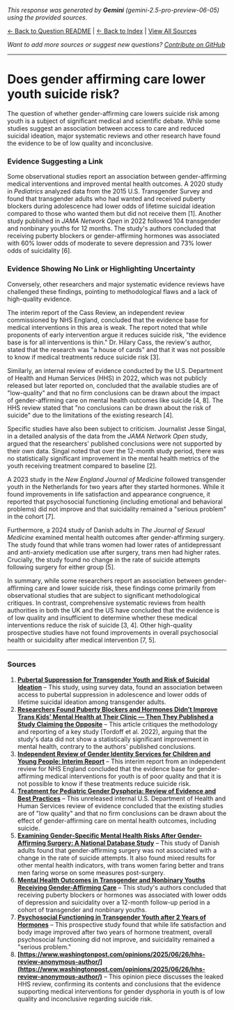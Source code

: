 <!-- 
Generated by: gemini
Model: gemini-2.5-pro-preview-06-05
Prompt type: sources
Tools enabled: False
Generated at: 2025-06-26T22:09:02.917959
-->

*This response was generated by **Gemini** (gemini-2.5-pro-preview-06-05) using the provided sources.*

[← Back to Question README](README.md) | [← Back to Index](../README.md) | [View All Sources](../allsources.md)

*Want to add more sources or suggest new questions? [Contribute on GitHub](https://github.com/justinwest/SuggestedSources)*

---

# Does gender affirming care lower youth suicide risk?

The question of whether gender-affirming care lowers suicide risk among youth is a subject of significant medical and scientific debate. While some studies suggest an association between access to care and reduced suicidal ideation, major systematic reviews and other research have found the evidence to be of low quality and inconclusive.

### Evidence Suggesting a Link
Some observational studies report an association between gender-affirming medical interventions and improved mental health outcomes. A 2020 study in *Pediatrics* analyzed data from the 2015 U.S. Transgender Survey and found that transgender adults who had wanted and received puberty blockers during adolescence had lower odds of lifetime suicidal ideation compared to those who wanted them but did not receive them [1]. Another study published in *JAMA Network Open* in 2022 followed 104 transgender and nonbinary youths for 12 months. The study's authors concluded that receiving puberty blockers or gender-affirming hormones was associated with 60% lower odds of moderate to severe depression and 73% lower odds of suicidality [6].

### Evidence Showing No Link or Highlighting Uncertainty
Conversely, other researchers and major systematic evidence reviews have challenged these findings, pointing to methodological flaws and a lack of high-quality evidence.

The interim report of the Cass Review, an independent review commissioned by NHS England, concluded that the evidence base for medical interventions in this area is weak. The report noted that while proponents of early intervention argue it reduces suicide risk, "the evidence base is for all interventions is thin." Dr. Hilary Cass, the review's author, stated that the research was "a house of cards" and that it was not possible to know if medical treatments reduce suicide risk [3].

Similarly, an internal review of evidence conducted by the U.S. Department of Health and Human Services (HHS) in 2022, which was not publicly released but later reported on, concluded that the available studies are of "low-quality" and that no firm conclusions can be drawn about the impact of gender-affirming care on mental health outcomes like suicide [4, 8]. The HHS review stated that "no conclusions can be drawn about the risk of suicide" due to the limitations of the existing research [4].

Specific studies have also been subject to criticism. Journalist Jesse Singal, in a detailed analysis of the data from the *JAMA Network Open* study, argued that the researchers' published conclusions were not supported by their own data. Singal noted that over the 12-month study period, there was no statistically significant improvement in the mental health metrics of the youth receiving treatment compared to baseline [2].

A 2023 study in the *New England Journal of Medicine* followed transgender youth in the Netherlands for two years after they started hormones. While it found improvements in life satisfaction and appearance congruence, it reported that psychosocial functioning (including emotional and behavioral problems) did not improve and that suicidality remained a "serious problem" in the cohort [7].

Furthermore, a 2024 study of Danish adults in *The Journal of Sexual Medicine* examined mental health outcomes after gender-affirming surgery. The study found that while trans women had lower rates of antidepressant and anti-anxiety medication use after surgery, trans men had higher rates. Crucially, the study found no change in the rate of suicide attempts following surgery for either group [5].

In summary, while some researchers report an association between gender-affirming care and lower suicide risk, these findings come primarily from observational studies that are subject to significant methodological critiques. In contrast, comprehensive systematic reviews from health authorities in both the UK and the US have concluded that the evidence is of low quality and insufficient to determine whether these medical interventions reduce the risk of suicide [3, 4]. Other high-quality prospective studies have not found improvements in overall psychosocial health or suicidality after medical intervention [7, 5].

***

### Sources

1.  **[Pubertal Suppression for Transgender Youth and Risk of Suicidal Ideation](https://publications.aap.org/pediatrics/article-abstract/145/2/e20191725/68259/Pubertal-Suppression-for-Transgender-Youth-and?redirectedFrom=fulltext)** – This study, using survey data, found an association between access to pubertal suppression in adolescence and lower odds of lifetime suicidal ideation among transgender adults.
2.  **[Researchers Found Puberty Blockers and Hormones Didn’t Improve Trans Kids’ Mental Health at Their Clinic — Then They Published a Study Claiming the Opposite](https://jessesingal.substack.com/p/researchers-found-puberty-blockers)** – This article critiques the methodology and reporting of a key study (Tordoff et al. 2022), arguing that the study's data did not show a statistically significant improvement in mental health, contrary to the authors' published conclusions.
3.  **[Independent Review of Gender Identity Services for Children and Young People: Interim Report](https://webarchive.nationalarchives.gov.uk/ukgwa/20250310143846mp_/https://cass.independent-review.uk/wp-content/uploads/2022/03/Cass-Review-Interim-Report-Final-Web-Accessible.pdf)** – This interim report from an independent review for NHS England concluded that the evidence base for gender-affirming medical interventions for youth is of poor quality and that it is not possible to know if these treatments reduce suicide risk.
4.  **[Treatment for Pediatric Gender Dysphoria: Review of Evidence and Best Practices](https://archive.jwest.org/Research/DHHS2025-GenderDysphoria.pdf)** – This unreleased internal U.S. Department of Health and Human Services review of evidence concluded that the existing studies are of "low quality" and that no firm conclusions can be drawn about the effect of gender-affirming care on mental health outcomes, including suicide.
5.  **[Examining Gender-Specific Mental Health Risks After Gender-Affirming Surgery: A National Database Study](https://academic.oup.com/jsm/article-abstract/22/4/645/8042063)** – This study of Danish adults found that gender-affirming surgery was not associated with a change in the rate of suicide attempts. It also found mixed results for other mental health indicators, with trans women faring better and trans men faring worse on some measures post-surgery.
6.  **[Mental Health Outcomes in Transgender and Nonbinary Youths Receiving Gender-Affirming Care](https://pubmed.ncbi.nlm.nih.gov/35212746/)** – This study's authors concluded that receiving puberty blockers or hormones was associated with lower odds of depression and suicidality over a 12-month follow-up period in a cohort of transgender and nonbinary youths.
7.  **[Psychosocial Functioning in Transgender Youth after 2 Years of Hormones](https://pubmed.ncbi.nlm.nih.gov/36652355/)** – This prospective study found that while life satisfaction and body image improved after two years of hormone treatment, overall psychosocial functioning did not improve, and suicidality remained a "serious problem."
8.  **[https://www.washingtonpost.com/opinions/2025/06/26/hhs-review-anonymous-author/](https://www.washingtonpost.com/opinions/2025/06/26/hhs-review-anonymous-author/)** – This opinion piece discusses the leaked HHS review, confirming its contents and conclusions that the evidence supporting medical interventions for gender dysphoria in youth is of low quality and inconclusive regarding suicide risk.